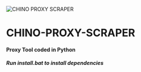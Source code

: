 ![CHINO PROXY SCRAPER](https://user-images.githubusercontent.com/96607632/147600948-207b0353-d346-49c5-a9a8-34b495d59b78.png)
# CHINO-PROXY-SCRAPER
#### Proxy Tool coded in Python 
##### Run install.bat to install dependencies 
